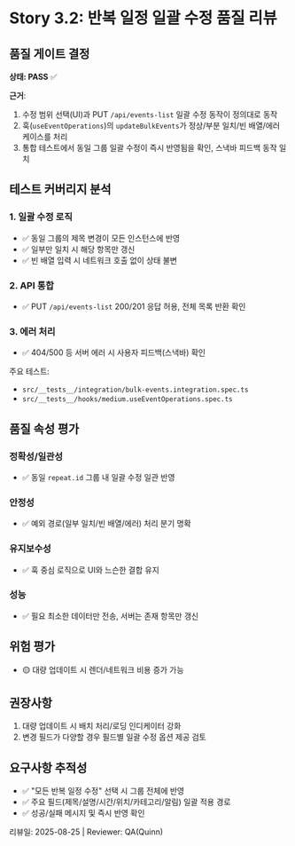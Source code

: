 # Story 3.2: 반복 일정 일괄 수정 품질 리뷰

## 품질 게이트 결정

**상태: PASS** ✅

**근거**:
1. 수정 범위 선택(UI)과 PUT `/api/events-list` 일괄 수정 동작이 정의대로 동작
2. 훅(`useEventOperations`)의 `updateBulkEvents`가 정상/부분 일치/빈 배열/에러 케이스를 처리
3. 통합 테스트에서 동일 그룹 일괄 수정이 즉시 반영됨을 확인, 스낵바 피드백 동작 일치

## 테스트 커버리지 분석

### 1. 일괄 수정 로직
- ✅ 동일 그룹의 제목 변경이 모든 인스턴스에 반영
- ✅ 일부만 일치 시 해당 항목만 갱신
- ✅ 빈 배열 입력 시 네트워크 호출 없이 상태 불변

### 2. API 통합
- ✅ PUT `/api/events-list` 200/201 응답 허용, 전체 목록 반환 확인

### 3. 에러 처리
- ✅ 404/500 등 서버 에러 시 사용자 피드백(스낵바) 확인

주요 테스트:
- `src/__tests__/integration/bulk-events.integration.spec.ts`
- `src/__tests__/hooks/medium.useEventOperations.spec.ts`

## 품질 속성 평가

### 정확성/일관성
- ✅ 동일 `repeat.id` 그룹 내 일괄 수정 일관 반영

### 안정성
- ✅ 예외 경로(일부 일치/빈 배열/에러) 처리 분기 명확

### 유지보수성
- ✅ 훅 중심 로직으로 UI와 느슨한 결합 유지

### 성능
- ✅ 필요 최소한 데이터만 전송, 서버는 존재 항목만 갱신

## 위험 평가

- 🟡 대량 업데이트 시 렌더/네트워크 비용 증가 가능

## 권장사항

1. 대량 업데이트 시 배치 처리/로딩 인디케이터 강화
2. 변경 필드가 다양할 경우 필드별 일괄 수정 옵션 제공 검토

## 요구사항 추적성
- ✅ "모든 반복 일정 수정" 선택 시 그룹 전체에 반영
- ✅ 주요 필드(제목/설명/시간/위치/카테고리/알림) 일괄 적용 경로
- ✅ 성공/실패 메시지 및 즉시 반영 확인

리뷰일: 2025-08-25 | Reviewer: QA(Quinn)
